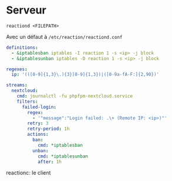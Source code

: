 # Serveur

`reactiond <FILEPATH>`

Avec un défaut à `/etc/reaction/reactiond.conf`

```yaml
definitions:
  - &iptablesban iptables -I reaction 1 -s <ip> -j block
  - &iptablesunban iptables -D reaction 1 -s <ip> -j block

regexes:
  ip: '(([0-9]{1,3}\.){3}[0-9]{1,3})|([0-9a-fA-F:]{2,90})'

streams:
  nextcloud:
    cmd: journalctl -fu phpfpm-nextcloud.service
    filters:
      failed-login:
        regex:
          - '"message":"Login failed: .\+ (Remote IP: <ip>)"'
        retry: 3
        retry-period: 1h
        actions:
          ban:
            cmd: *iptablesban
          unban:
            cmd: *iptablesunban 
            after: 1h
```

reactionc: le client

